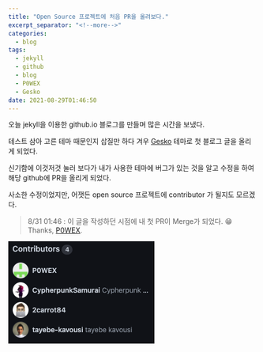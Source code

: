 ```yaml
---
title: "Open Source 프로젝트에 처음 PR을 올려보다."
excerpt_separator: "<!--more-->"
categories:
  - blog
tags:
  - jekyll
  - github
  - blog
  - P0WEX
  - Gesko
date: 2021-08-29T01:46:50
---
```


오늘 jekyll을 이용한 github.io 블로그를 만들며 많은 시간을 보냈다.

테스트 삼아 고른 테마 때문인지 삽질만 하다 겨우 [Gesko](https://github.com/P0WEX/Gesko) 테마로 첫 블로그 글을 올리게 되었다.
<!--more-->

신기함에 이것저것 눌러 보다가 내가 사용한 테마에 버그가 있는 것을 알고 수정을 하여 해당 github에 PR을 올리게 되었다.

사소한 수정이었지만, 어잿든 open source 프로젝트에 contributor 가 될지도 모르겠다.

> 8/31 01:46 : 이 글을 작성하던 시점에 내 첫 PR이 Merge가 되었다. 😁  Thanks, [P0WEX](https://github.com/P0WEX).
>
![contributor](/images/contributors.png)